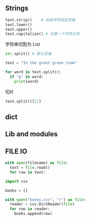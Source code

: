 ## Strings

```python
text.strip()	# 去除字符前后空格
text.lower()
text.upper()
text.capitalize() # 仅第一个字符大写
```

字符串切割为 List

```python
str.split() # 默认空格
```

```python
text = "In the great green room"

for word in text.split():
  if "g" in word:
    print(word)
```

切片

```python
text.split()[2:]
```



## dict



## Lib and modules



## FILE IO

```python
with open(filename) as file:
  text = file.read()
  for row in text:
```



```python
import csv

books = []

with open("books.csv", "r") as file:
  reader = csv.DictReader(file)
  for row in reader:
    books.append(row)
```


